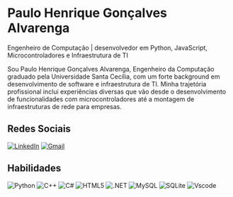 # Paulo Henrique Gonçalves Alvarenga
Engenheiro de Computação | desenvolvedor em Python, JavaScript, Microcontroladores e Infraestrutura de TI

Sou Paulo Henrique Gonçalves Alvarenga, Engenheiro da Computação graduado pela Universidade Santa Cecília, com um forte background em desenvolvimento de software e infraestrutura de TI. Minha trajetória profissional inclui experiências diversas que vão desde o desenvolvimento de funcionalidades com microcontroladores até a montagem de infraestruturas de rede para empresas.

## Redes Sociais
[![LinkedIn](https://img.shields.io/badge/LinkedIn-000?style=for-the-badge&logo=linkedin&logoColor=0E76A8)](https://www.linkedin.com/in/p-alvarenga/)
[![Gmail](https://img.shields.io/badge/Gmail-333333?style=for-the-badge&logo=gmail&logoColor=red)](mailto:phpsc69@gmail.com)
 
## Habilidades
![Python](https://img.shields.io/badge/python-3670A0?style=for-the-badge&logo=python&logoColor=ffdd54)
![C++](https://img.shields.io/badge/C%2B%2B-00599C?style=for-the-badge&logo=c%2B%2B&logoColor=white)
![C#](https://img.shields.io/badge/C%23-239120?style=for-the-badge&logo=c-sharp&logoColor=white)
![HTML5](https://img.shields.io/badge/HTML5-E34F26?style=for-the-badge&logo=html5&logoColor=white)
![.NET](https://img.shields.io/badge/.NET-5C2D91?style=for-the-badge&logo=.net&logoColor=white)
![MySQL](https://img.shields.io/badge/MySQL-00000F?style=for-the-badge&logo=mysql&logoColor=white)
![SQLite](https://img.shields.io/badge/SQLite-000?style=for-the-badge&logo=sqlite&logoColor=07405E)
![Vscode](https://img.shields.io/badge/Vscode-007ACC?style=for-the-badge&logo=visual-studio-code&logoColor=white)